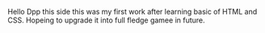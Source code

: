 Hello Dpp this side this was my first work after learning basic of HTML and CSS. Hopeing to upgrade it into full fledge gamee in future.
